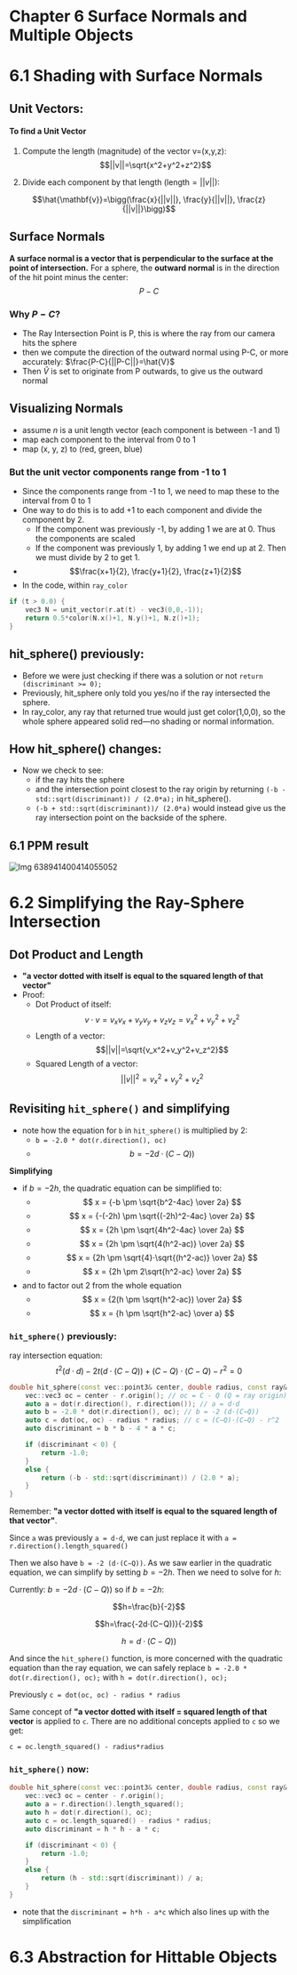 ﻿# Chapter 6 Surface Normals and Multiple Objects

# 6.1 Shading with Surface Normals

## Unit Vectors:
#### To find a Unit Vector
1. Compute the length (magnitude) of the vector v=(x,y,z):
$$||v||=\sqrt{x^2+y^2+z^2}$$

2. Divide each component by that length (length$=||v||$):

$$\hat{\mathbf{v}}=\bigg(\frac{x}{||v||}, \frac{y}{||v||}, \frac{z}{||v||}\bigg)$$


## Surface Normals
**A surface normal is a vector that is perpendicular to the surface at the point of intersection.**
For a sphere, the **outward normal** is in the direction of the hit point minus the center:
$$P-C$$


### Why $P-C$?
- The Ray Intersection Point is P, this is where the ray from our camera hits the sphere
- then we compute the direction of the outward normal using P-C, or more accurately: $\frac{P-C}{||P-C||}=\hat{V}$
- Then $\hat{V}$ is set to originate from P outwards, to give us the outward normal

## Visualizing Normals
- assume $n$ is a unit length vector (each component is between -1 and 1)
- map each component to the interval from 0 to 1
- map (x, y, z) to (red, green, blue)

### But the unit vector components range from -1 to 1
- Since the components range from -1 to 1, we need to map these to the interval from 0 to 1
- One way to do this is to add +1 to each component and divide the component by 2.
    - If the component was previously -1, by adding 1 we are at 0. Thus the components are scaled
    - If the component was previously 1, by adding 1 we end up at 2. Then we must divide by 2 to get 1.
- $$\frac{x+1}{2}, \frac{y+1}{2}, \frac{z+1}{2}$$
- In the code, within `ray_color`
```cpp
if (t > 0.0) {
    vec3 N = unit_vector(r.at(t) - vec3(0,0,-1));
    return 0.5*color(N.x()+1, N.y()+1, N.z()+1);
}
```

## hit_sphere() previously:
- Before we were just checking if there was a solution or not `return (discriminant >= 0);`
- Previously, hit_sphere only told you yes/no if the ray intersected the sphere.
- In ray_color, any ray that returned true would just get color(1,0,0), so the whole sphere appeared solid red—no shading or normal information.


## How hit_sphere() changes:
- Now we check to see: 
    - if the ray hits the sphere
    - and the intersection point closest to the ray origin by returning `(-b - std::sqrt(discriminant)) / (2.0*a);` in hit_sphere().
    - `(-b + std::sqrt(discriminant))/ (2.0*a)` would instead give us the ray intersection point on the backside of the sphere.

## 6.1 PPM result
![Img 638941400414055052](../img_638941400414055052.png)


# 6.2 Simplifying the Ray-Sphere Intersection

## Dot Product and Length
- **"a vector dotted with itself is equal to the squared length of that vector"**
- Proof:
    - Dot Product of itself: $$ v⋅v=v_xv_x+v_yv_y+v_zv_z=v_x^2+v_y^2+v_z^2$$
    - Length of a vector: $$||v||=\sqrt{v_x^2+v_y^2+v_z^2}$$
    - Squared Length of a vector: $$||v||^2=v_x^2+v_y^2+v_z^2$$


## Revisiting `hit_sphere()` and simplifying
- note how the equation for `b` in `hit_sphere()` is multiplied by 2:
    - `b = -2.0 * dot(r.direction(), oc)`
    - $$b=-2d⋅(C-Q))$$

**Simplifying**
- if $b=−2h$, the quadratic equation can be simplified to:
    - $$ x = {-b \pm \sqrt{b^2-4ac} \over 2a} $$
    - $$ x = {-(-2h) \pm \sqrt{(-2h)^2-4ac} \over 2a} $$
    - $$ x = {2h \pm \sqrt{4h^2-4ac} \over 2a} $$
    - $$ x = {2h \pm \sqrt{4(h^2-ac)} \over 2a} $$
    - $$ x = {2h \pm \sqrt{4}⋅\sqrt{(h^2-ac)} \over 2a} $$    
    - $$ x = {2h \pm 2\sqrt{h^2-ac} \over 2a} $$
- and to factor out 2 from the whole equation
    - $$ x = {2(h \pm \sqrt{h^2-ac}) \over 2a} $$
    - $$ x = {h \pm \sqrt{h^2-ac} \over a} $$

### `hit_sphere()` previously:
ray intersection equation: $$t^2(d⋅d)-2t(d⋅(C-Q))+(C-Q)⋅(C-Q)-r^2=0$$

```cpp
double hit_sphere(const vec::point3& center, double radius, const ray& r) {
    vec::vec3 oc = center - r.origin(); // oc = C - Q (Q = ray origin)
    auto a = dot(r.direction(), r.direction()); // a = d·d
    auto b = -2.0 * dot(r.direction(), oc); // b = -2 (d·(C−Q))
    auto c = dot(oc, oc) - radius * radius; // c = (C−Q)·(C−Q) - r^2
    auto discriminant = b * b - 4 * a * c;

    if (discriminant < 0) {
        return -1.0;
    }
    else {
        return (-b - std::sqrt(discriminant)) / (2.0 * a);
    }
}
```
Remember: **"a vector dotted with itself is equal to the squared length of that vector"**.

Since `a` was previously `a = d·d`, we can just replace it with `a = r.direction().length_squared()`

Then we also have `b = -2 (d·(C−Q))`. As we saw earlier in the quadratic equation, we can simplify by setting $b=−2h$.
Then we need to solve for $h$:

Currently: $b=-2d·(C−Q))$ so if $b=−2h$:

$$h=\frac{b}{-2}$$

$$h=\frac{-2d·(C−Q))}{-2}$$

$$h=d·(C−Q))$$

And since the `hit_sphere()` function, is more concerned with the quadratic equation 
than the ray equation, we can safely replace `b = -2.0 * dot(r.direction(), oc);` with
`h = dot(r.direction(), oc);`

Previously `c = dot(oc, oc) - radius * radius`

Same concept of **"a vector dotted with itself = squared length of that vector**
is applied to `c`. There are no additional concepts applied to `c` so we get:

`c = oc.length_squared() - radius*radius`


### `hit_sphere()` now:
```cpp
double hit_sphere(const vec::point3& center, double radius, const ray& r) {
    vec::vec3 oc = center - r.origin();
    auto a = r.direction().length_squared();
    auto h = dot(r.direction(), oc);
    auto c = oc.length_squared() - radius * radius;
    auto discriminant = h * h - a * c;

    if (discriminant < 0) {
        return -1.0;
    }
    else {
        return (h - std::sqrt(discriminant)) / a;
    }
}
```

- note that the `discriminant = h*h - a*c` which also lines up with the simplification



# 6.3 Abstraction for Hittable Objects

